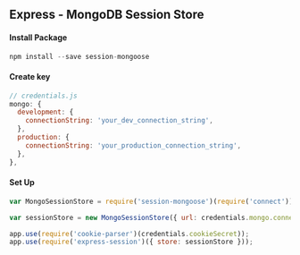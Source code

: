 ## Express - MongoDB Session Store

#### Install Package

```js
npm install --save session-mongoose
```

#### Create key

```js
// credentials.js
mongo: {
  development: {
    connectionString: 'your_dev_connection_string',
  },
  production: {
    connectionString: 'your_production_connection_string',
  },
},
```

#### Set Up

```js
var MongoSessionStore = require('session-mongoose')(require('connect'));

var sessionStore = new MongoSessionStore({ url: credentials.mongo.connectionString });

app.use(require('cookie-parser')(credentials.cookieSecret));
app.use(require('express-session')({ store: sessionStore }));
```
